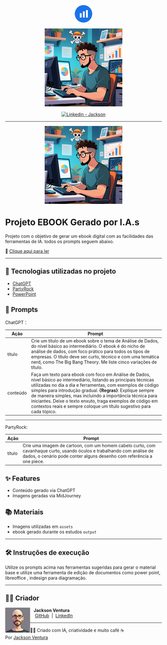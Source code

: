 <p align="center">
  <img src="https://raw.githubusercontent.com/JacksonvBarbosa/ebook_data_analytic_ia/main/assets/icon.svg"
       alt="Data Analytics Icon"
       width="60">
</p>

<p align="center">
  <img src="https://raw.githubusercontent.com/JacksonvBarbosa/ebook_data_analytic_ia/main/assets/imagem_capa_ebook.jpg"
       alt="Data Analytics cover"
       width="250">

<p align="center">
  <a href="https://www.linkedin.com/in/jackson-dos-santos-ventura-716290b4/">
    <img 
      src="https://img.shields.io/badge/LinkedIn-Jackson-0A66C2?logo=linkedin&logoColor=white" 
      alt="Linkedin - Jackson">
  </a>
</p>

---

<p align="center">
  <img src="/assets/imagem_capa_ebook.jpg" alt="Data Analytics Icon" width="250">
</p>

# Projeto EBOOK Gerado por I.A.s

Projeto com o objetivo de gerar um ebook digital com as facilidades das ferramentas de IA. todos os prompts seguem abaixo.

📕 [Clique aqui para ler](./outputs/data_analytics.pdf)

---

## 🚀 Tecnologias utilizadas no projeto

- [ChatGPT](https://chat.openai.com/) 
- [PartyRock](https://partyrock.aws/)
- [PowerPoint](https://www.microsoft.com/en/microsoft-365/powerpoint?market=af)

## 🧠 Prompts

ChatGPT：

| Ação     | Prompt |
|----------|--------|
| título   | Crie um título de um ebook sobre o tema de Análise de Dados, do nível básico ao intermediário. O ebook é do nicho de análise de dados, com foco prático para todos os tipos de empresas. O título deve ser curto, técnico e com uma temática nerd, como The Big Bang Theory. Me liste cinco variações de título. |
| conteúdo | Faça um texto para ebook com foco em Análise de Dados, nível básico ao intermediário, listando as principais técnicas utilizadas no dia a dia e ferramentas, com exemplos de código simples para introdução gradual. **{Regras}**: Explique sempre de maneira simples, mas incluindo a importância técnica para iniciantes. Deixe o texto enxuto, traga exemplos de código em contextos reais e sempre coloque um título sugestivo para cada tópico. |

---

PartyRock:

| Ação   | Prompt |
|--------|--------|
| título | Crie uma imagem de cartoon, com um homem cabelo curto, com cavanhaque curto, usando óculos e trabalhando com análise de dados, o cenário pode conter alguns desenho com referência a one piece. |

## ✨ Features

- Conteúdo gerado via ChatGPT
- Imagens geradas via MidJourney

## 📚 Materiais

- Imagens utilizadas em `assets`
- ebook gerado durante os estudos `output`

---
## 🛠️ Instruções de execução

Utilize os prompts acima nas ferramentas sugeridas para gerar o material base e utilize uma ferramenta de edição de documentos como power point, libreoffice , indesign para diagramação.

---
## 👨‍💻 Criador

<p>
  <img 
    align=left 
    width=80 
    src="assets/avatar.png" alt="logo de data analytics">
  <p>&nbsp;&nbsp;&nbsp;<b>Jackson Ventura</b><br>
  &nbsp;&nbsp;&nbsp;
  <a href="https://github.com/JacksonvBarbosa">GitHub</a>
  &nbsp;|&nbsp;
  <a href="https://www.linkedin.com/in/jackson-dos-santos-ventura-716290b4/">LinkedIn</a>
  </p>
</p>

---

👨‍💻 Criado com IA, criatividade e muito café ☕  
Por [Jackson Ventura](https://github.com/JacksonvBarbosa)
